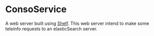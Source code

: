 # ConsoService

A web server built using [Shelf](https://pub.dartlang.org/packages/shelf).
This web server intend to make some teleinfo requests to an elasticSearch server.

